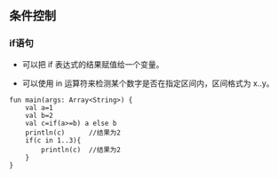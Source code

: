 ## 条件控制

### if语句

- 可以把 if 表达式的结果赋值给一个变量。

- 可以使用 in 运算符来检测某个数字是否在指定区间内，区间格式为 x..y。


```
fun main(args: Array<String>) {
    val a=1
    val b=2
    val c=if(a>=b) a else b
    println(c)      //结果为2
    if(c in 1..3){
        println(c)  //结果为2
    }
}
```

